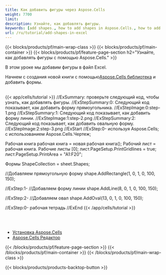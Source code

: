 ```yaml
---
title: Как добавить фигуры через Aspose.Cells
weight: 7700
limit:
description: Узнайте, как добавлять фигуры.
keywords: [add shapes., how to add shapes in Aspose.Cells., how to add shapes using Aspose.Cells]
url: /ru/tutorial/add-shapes-in-excel
---
```

{{< blocks/products/pf/main-wrap-class >}}
{{< blocks/products/pf/main-container >}}
{{< blocks/products/pf/feature-page-section h2="Узнайте, как добавлять фигуры с помощью Aspose.Cells." >}}

<p>
В этом уроке мы добавим фигуры в файл Excel.
</p>

<p>
 Начнем с создания новой книги с помощью<a href="https://www.nuget.org/packages/Aspose.Cells">Aspose.Cells библиотека</a> и добавить формы.
</p>

<br />
{{< app/cells/tutorial >}}
//ExSummary: проверьте следующий код, чтобы узнать, как добавлять фигуры.
//ExStepSummary:0: Следующий код показывает, как добавить форму прямоугольника.
//ExStepImage:0:step-1.png
//ExStepSummary:1: Следующий код показывает, как добавить форму линии.
//ExStepImage:1:step-2.png
//ExStepSummary:2: Следующий код показывает, как добавить овальную форму.
//ExStepImage:2:step-3.png
//ExStart
//ExStep:0-
используя Aspose.Cells;
с использованием Aspose.Cells.Чертеж;





Рабочая книга рабочая книга = новая рабочая книга();
Рабочий лист = рабочая книга. Рабочие листы [0];
лист.PageSetup.PrintGridlines = true;
лист.PageSetup.PrintArea = "A1:F20";

Формы ShapeCollection = sheet.Shapes;

//Добавляем прямоугольную форму
shape.AddRectangle(1, 0, 1, 0, 100, 150);

//ExStep:1-
//Добавляем форму линии
shape.AddLine(8, 0, 1, 0, 100, 150);

//ExStep:2-
//Добавляем овал
shape.AddOval(13, 0, 1, 0, 100, 150);

//ExStep:0-
рабочая тетрадь
//ExEnd
{{< /app/cells/tutorial >}}
<br />

<br />
<br />
<div class="code-sample">
    <ul class="link-list">
        <li class="link-item"><a href="https://docs.aspose.com/cells/net/installation/">Установка Aspose.Cells</a></li>
        <li class="link-item"><a href="https://products.aspose.app/cells/editor/">Aspose.Cells Редактор</a></li>
    </ul>
</div>

{{< /blocks/products/pf/feature-page-section >}}
{{< /blocks/products/pf/main-container >}}
{{< /blocks/products/pf/main-wrap-class >}}

{{< blocks/products/products-backtop-button >}}